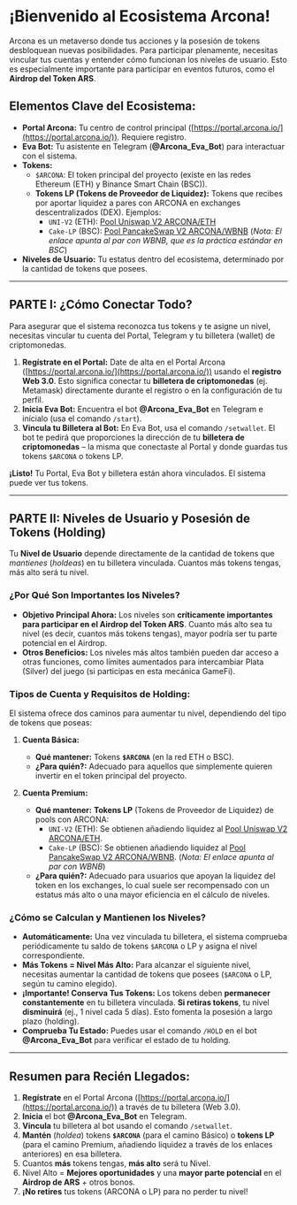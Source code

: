 # ¡Bienvenido al Ecosistema Arcona!

Arcona es un metaverso donde tus acciones y la posesión de tokens desbloquean nuevas posibilidades. Para participar plenamente, necesitas vincular tus cuentas y entender cómo funcionan los niveles de usuario. Esto es especialmente importante para participar en eventos futuros, como el **Airdrop del Token ARS**.

## Elementos Clave del Ecosistema:

*   **Portal Arcona:** Tu centro de control principal ([https://portal.arcona.io/](https://portal.arcona.io/)). Requiere registro.
*   **Eva Bot:** Tu asistente en Telegram (**@Arcona_Eva_Bot**) para interactuar con el sistema.
*   **Tokens:**
    *   `$ARCONA`: El token principal del proyecto (existe en las redes Ethereum (ETH) y Binance Smart Chain (BSC)).
    *   **Tokens LP (Tokens de Proveedor de Liquidez):** Tokens que recibes por aportar liquidez a pares con ARCONA en exchanges descentralizados (DEX). Ejemplos:
        *   `UNI-V2` (ETH): [Pool Uniswap V2 ARCONA/ETH](https://app.uniswap.org/#/add/v2/0x0f71b8de197a1c84d31de0f1fa7926c365f052b3/ETH)
        *   `Cake-LP` (BSC): [Pool PancakeSwap V2 ARCONA/WBNB](https://pancakeswap.finance/v2/pair/0x2170Ed0880ac9A755fd29B2688956BD959F933F8/0x8fC4532bE3003fb5A3A2f9afc7e95b3bfbD5fAAb) (*Nota: El enlace apunta al par con WBNB, que es la práctica estándar en BSC*)
*   **Niveles de Usuario:** Tu estatus dentro del ecosistema, determinado por la cantidad de tokens que posees.

---

## PARTE I: ¿Cómo Conectar Todo?

Para asegurar que el sistema reconozca tus tokens y te asigne un nivel, necesitas vincular tu cuenta del Portal, Telegram y tu billetera (wallet) de criptomonedas.

1.  **Regístrate en el Portal:** Date de alta en el Portal Arcona ([https://portal.arcona.io/](https://portal.arcona.io/)) usando el **registro Web 3.0**. Esto significa conectar tu **billetera de criptomonedas** (ej. Metamask) directamente durante el registro o en la configuración de tu perfil.
2.  **Inicia Eva Bot:** Encuentra el bot **@Arcona_Eva_Bot** en Telegram e inícialo (usa el comando `/start`).
3.  **Vincula tu Billetera al Bot:** En Eva Bot, usa el comando `/setwallet`. El bot te pedirá que proporciones la dirección de tu **billetera de criptomonedas** – la misma que conectaste al Portal y donde guardas tus tokens `$ARCONA` o tokens LP.

**¡Listo!** Tu Portal, Eva Bot y billetera están ahora vinculados. El sistema puede ver tus tokens.

---

## PARTE II: Niveles de Usuario y Posesión de Tokens (Holding)

Tu **Nivel de Usuario** depende directamente de la cantidad de tokens que *mantienes* (*holdeas*) en tu billetera vinculada. Cuantos más tokens tengas, más alto será tu nivel.

### ¿Por Qué Son Importantes los Niveles?

*   **Objetivo Principal Ahora:** Los niveles son **críticamente importantes para participar en el Airdrop del Token ARS**. Cuanto más alto sea tu nivel (es decir, cuantos más tokens tengas), mayor podría ser tu parte potencial en el Airdrop.
*   **Otros Beneficios:** Los niveles más altos también pueden dar acceso a otras funciones, como límites aumentados para intercambiar Plata (Silver) del juego (si participas en esta mecánica GameFi).

### Tipos de Cuenta y Requisitos de Holding:

El sistema ofrece dos caminos para aumentar tu nivel, dependiendo del tipo de tokens que poseas:

1.  **Cuenta Básica:**
    *   **Qué mantener:** Tokens **`$ARCONA`** (en la red ETH o BSC).
    *   **¿Para quién?:** Adecuado para aquellos que simplemente quieren invertir en el token principal del proyecto.

2.  **Cuenta Premium:**
    *   **Qué mantener:** **Tokens LP** (Tokens de Proveedor de Liquidez) de pools con ARCONA:
        *   `UNI-V2` (ETH): Se obtienen añadiendo liquidez al [Pool Uniswap V2 ARCONA/ETH](https://app.uniswap.org/#/add/v2/0x0f71b8de197a1c84d31de0f1fa7926c365f052b3/ETH).
        *   `Cake-LP` (BSC): Se obtienen añadiendo liquidez al [Pool PancakeSwap V2 ARCONA/WBNB](https://pancakeswap.finance/v2/pair/0x2170Ed0880ac9A755fd29B2688956BD959F933F8/0x8fC4532bE3003fb5A3A2f9afc7e95b3bfbD5fAAb). (*Nota: El enlace apunta al par con WBNB*)
    *   **¿Para quién?:** Adecuado para usuarios que apoyan la liquidez del token en los exchanges, lo cual suele ser recompensado con un estatus más alto o una mayor eficiencia en el cálculo de niveles.

### ¿Cómo se Calculan y Mantienen los Niveles?

*   **Automáticamente:** Una vez vinculada tu billetera, el sistema comprueba periódicamente tu saldo de tokens `$ARCONA` o LP y asigna el nivel correspondiente.
*   **Más Tokens = Nivel Más Alto:** Para alcanzar el siguiente nivel, necesitas aumentar la cantidad de tokens que posees (`$ARCONA` o LP, según tu camino elegido).
*   **¡Importante! Conserva Tus Tokens:** Los tokens deben **permanecer constantemente** en tu billetera vinculada. **Si retiras tokens**, tu nivel **disminuirá** (ej., 1 nivel cada 5 días). Esto fomenta la posesión a largo plazo (holding).
*   **Comprueba Tu Estado:** Puedes usar el comando `/HOLD` en el bot **@Arcona_Eva_Bot** para verificar el estado de tu holding.

---

## Resumen para Recién Llegados:

1.  **Regístrate** en el Portal Arcona ([https://portal.arcona.io/](https://portal.arcona.io/)) a través de tu billetera (Web 3.0).
2.  **Inicia** el bot **@Arcona_Eva_Bot** en Telegram.
3.  **Vincula** tu billetera al bot usando el comando `/setwallet`.
4.  **Mantén** (*holdea*) tokens **`$ARCONA`** (para el camino Básico) o **tokens LP** (para el camino Premium, añadiendo liquidez a través de los enlaces anteriores) en esa billetera.
5.  Cuantos **más** tokens tengas, **más alto** será tu Nivel.
6.  Nivel Alto = **Mejores oportunidades** y una **mayor parte potencial** en el **Airdrop de ARS** + otros bonos.
7.  **¡No retires** tus tokens (ARCONA o LP) para no perder tu nivel!
